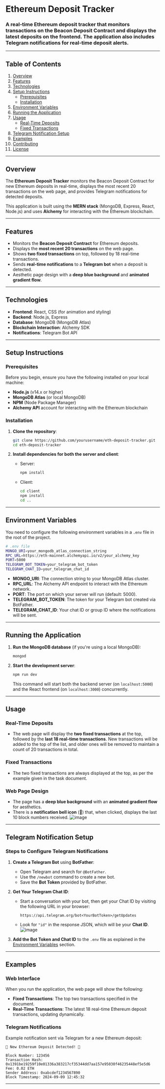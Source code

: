 # Ethereum Deposit Tracker

### A real-time Ethereum deposit tracker that monitors transactions on the Beacon Deposit Contract and displays the latest deposits on the frontend. The application also includes Telegram notifications for real-time deposit alerts.

---

## Table of Contents

1. [Overview](#overview)
2. [Features](#features)
3. [Technologies](#technologies)
4. [Setup Instructions](#setup-instructions)
   - [Prerequisites](#prerequisites)
   - [Installation](#installation)
5. [Environment Variables](#environment-variables)
6. [Running the Application](#running-the-application)
7. [Usage](#usage)
   - [Real-Time Deposits](#real-time-deposits)
   - [Fixed Transactions](#fixed-transactions)
8. [Telegram Notification Setup](#telegram-notification-setup)
9. [Examples](#examples)
10. [Contributing](#contributing)
11. [License](#license)

---

## Overview

The **Ethereum Deposit Tracker** monitors the Beacon Deposit Contract for new Ethereum deposits in real-time, displays the most recent 20 transactions on the web page, and provides Telegram notifications for detected deposits.

This application is built using the **MERN stack** (MongoDB, Express, React, Node.js) and uses **Alchemy** for interacting with the Ethereum blockchain.

---

## Features

- Monitors the **Beacon Deposit Contract** for Ethereum deposits.
- Displays the **most recent 20 transactions** on the web page.
- Shows **two fixed transactions** on top, followed by 18 real-time transactions.
- Sends **real-time notifications** to a **Telegram bot** when a deposit is detected.
- Aesthetic page design with a **deep blue background** and **animated gradient flow**.

---

## Technologies

- **Frontend**: React, CSS (for animation and styling)
- **Backend**: Node.js, Express
- **Database**: MongoDB (MongoDB Atlas)
- **Blockchain Interaction**: Alchemy SDK
- **Notifications**: Telegram Bot API

---

## Setup Instructions

### Prerequisites

Before you begin, ensure you have the following installed on your local machine:

- **Node.js** (v14.x or higher)
- **MongoDB Atlas** (or local MongoDB)
- **NPM** (Node Package Manager)
- **Alchemy API** account for interacting with the Ethereum blockchain

### Installation

1. **Clone the repository**:

   ```bash
   git clone https://github.com/yourusername/eth-deposit-tracker.git
   cd eth-deposit-tracker
   ```

2. **Install dependencies for both the server and client**:

   - Server:
     ```bash
     npm install
     ```

   - Client:
     ```bash
     cd client
     npm install
     cd ..
     ```

---

## Environment Variables

You need to configure the following environment variables in a `.env` file in the root of the project.

```bash
# .env file
MONGO_URI=your_mongodb_atlas_connection_string
RPC_URL=https://eth-mainnet.alchemyapi.io/v2/your_alchemy_key
PORT=5000
TELEGRAM_BOT_TOKEN=your_telegram_bot_token
TELEGRAM_CHAT_ID=your_telegram_chat_id
```

- **MONGO_URI**: The connection string to your MongoDB Atlas cluster.
- **RPC_URL**: The Alchemy API endpoint to interact with the Ethereum network.
- **PORT**: The port on which your server will run (default: 5000).
- **TELEGRAM_BOT_TOKEN**: The token for your Telegram bot created via BotFather.
- **TELEGRAM_CHAT_ID**: Your chat ID or group ID where the notifications will be sent.

---

## Running the Application

1. **Run the MongoDB database** (if you're using a local MongoDB):

   ```bash
   mongod
   ```

2. **Start the development server**:

   ```bash
   npm run dev
   ```

   This command will start both the backend server (on `localhost:5000`) and the React frontend (on `localhost:3000`) concurrently.

---

## Usage

### Real-Time Deposits

- The web page will display the **two fixed transactions** at the top, followed by the **last 18 real-time transactions**. New transactions will be added to the top of the list, and older ones will be removed to maintain a count of 20 transactions in total.

### Fixed Transactions

- The two fixed transactions are always displayed at the top, as per the example given in the task document.

### Web Page Design

- The page has a **deep blue background** with an **animated gradient flow** for aesthetics.
- There is a **notification bell icon** (🔔) that, when clicked, displays the last 10 block numbers received.
![image](https://github.com/user-attachments/assets/fa1f9dcd-ea96-46d0-b8d4-2f815bd6b82a)

---

## Telegram Notification Setup

### Steps to Configure Telegram Notifications

1. **Create a Telegram Bot** using **BotFather**:
   - Open Telegram and search for `@BotFather`.
   - Use the `/newbot` command to create a new bot.
   - Save the **Bot Token** provided by BotFather.

2. **Get Your Telegram Chat ID**:
   - Start a conversation with your bot, then get your Chat ID by visiting the following URL in your browser:
     ```
     https://api.telegram.org/bot<YourBotToken>/getUpdates
     ```
   - Look for `"id"` in the response JSON, which will be your **Chat ID**.
![image](https://github.com/user-attachments/assets/ff9256bb-73bd-4ecd-999d-c86fb11452c8)

3. **Add the Bot Token and Chat ID** to the `.env` file as explained in the [Environment Variables](#environment-variables) section.

---

## Examples

### Web Interface

When you run the application, the web page will show the following:

- **Fixed Transactions**: The top two transactions specified in the document.
- **Real-Time Transactions**: The latest 18 real-time Ethereum deposit transactions, updating dynamically.

### Telegram Notifications

Example notification sent via Telegram for a new Ethereum deposit:

```
🚀 New Ethereum Deposit Detected! 🚀

Block Number: 123456
Transaction Hash: 0x1391be19259f10e01336a383217cf35344dd7aa157e95030f46235448ef5e5d6
Fee: 0.02 ETH
Sender Address: 0xabcdef1234567890
Block Timestamp: 2024-09-09 12:45:32
```

---

